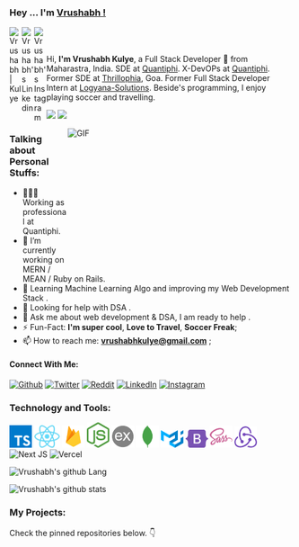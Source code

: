 ### Hey ... I'm [Vrushabh !](https://vrushabh.netlify.app/) 
<a href="https://twitter.com/vru_izac">
  <img align="left" alt="Vrushabh | Kulye " width="22px" src="https://cdn.jsdelivr.net/npm/simple-icons@v3/icons/twitter.svg" />
</a>
<a href="https://www.linkedin.com/in/vrushabh-kulye-31bb91134/">
  <img align="left" alt="Vrushabh's Linkedin" width="22px" src="https://cdn.jsdelivr.net/npm/simple-icons@v3/icons/linkedin.svg" />
</a>

<a href="https://www.instagram.com/vrushabh_kulye/">
  <img align="left" alt="Vrushabh's Instagram" width="22px" src="https://cdn.jsdelivr.net/npm/simple-icons@v3/icons/instagram.svg" />
</a>
<br/><br/>

Hi, <strong>I'm Vrushabh Kulye</strong>, a Full Stack Developer 🚀 from  Maharastra, India. SDE at [Quantiphi](https://quantiphi.com/). X-DevOPs at [Quantiphi](https://quantiphi.com/). Former SDE at [Thrillophia](https://www.thrillophilia.com/), Goa. Former Full Stack Developer Intern at [Logyana-Solutions](https://www.logyana.com/). Beside's programming, I enjoy playing soccer and travelling.

![](https://img.shields.io/github/followers/IzacVrushabh?label=followers&logo=github&style=flat&color=34B7F1) ![](https://komarev.com/ghpvc/?username=IzacVrushabh&label=Profile%20views&color=00c52f&style=flat")

 <img align="right" alt="GIF" width="400px" height="250px" src="https://i.pinimg.com/originals/2a/3c/75/2a3c753492d906b7047bc8eb3e240c29.gif" />

  
### **Talking about Personal Stuffs:**

- 👨🏽‍💻 Working as professional at Quantiphi. 
- 🔭 I’m currently working on MERN / MEAN / Ruby on Rails.
- 🌱 Learning Machine Learning Algo and improving my Web Development Stack .
- 🤔 Looking for help with DSA .
- 💬 Ask me about web development & DSA, I am ready to help .
- ⚡️ Fun-Fact: **I'm super cool**, **Love to Travel**, **Soccer Freak**;
- 📫 How to reach me: **vrushabhkulye@gmail.com** ;
<!-- - 📝[Resume](https://drive.google.com/file/d/1eKI1zrUZF4kRoB2k8ARQ31fU5E2o9tF7/view?usp=sharing) -->

<h4>Connect With Me:</h4>
<p>
<p><a href="https://github.com/IzacVrushabh" target="_blank"><img alt="Github" src="https://img.shields.io/badge/GitHub-%2312100E.svg?&style=for-the-badge&logo=Github&logoColor=white" /></a> <a href="https://twitter.com/vru_izac" target="_blank"><img alt="Twitter" src="https://img.shields.io/badge/twitter-%231DA1F2.svg?&style=for-the-badge&logo=twitter&logoColor=white" /></a> <a href="https://www.reddit.com/user/izac_vrushabh/" target="_blank"><img alt="Reddit" src="https://img.shields.io/badge/reddit-FF4500?style=for-the-badge&logo=reddit&logoColor=white" /></a> <a href="https://www.linkedin.com/in/vrushabh-kulye-31bb91134/" target="_blank"><img alt="LinkedIn" src="https://img.shields.io/badge/linkedin-0077b5?style=for-the-badge&logo=linkedin&logoColor=white" /></a>
  <a href="https://www.instagram.com/vrushabh_kulye/" target="_blank"><img alt="Instagram" src="https://img.shields.io/badge/instagram-E4405F?style=for-the-badge&logo=instagram&logoColor=white" /></a>
</p>

### **Technology and Tools:**  

<img height="40" src="/typescript.svg">   <img height="40" src="/react.png">  <img height="40" src="https://raw.githubusercontent.com/github/explore/80688e429a7d4ef2fca1e82350fe8e3517d3494d/topics/firebase/firebase.png">   <img src="/nodejs.svg" width="40"/>  <img src="/expressjs.png" width="40"/>   <img src="/mongodb.svg" width="40"/>   <img src="/materialui.svg" width="40"/>   <img src="/bootstrap.svg" width="40"/>   <img alt="Sass" height="40" src="https://raw.githubusercontent.com/github/explore/80688e429a7d4ef2fca1e82350fe8e3517d3494d/topics/sass/sass.png" />   <img src="/redux.svg" width="40"/> 
![Next JS](https://img.shields.io/badge/Next-black?style=for-the-badge&logo=next.js&logoColor=white)  ![Vercel](https://img.shields.io/badge/vercel-%23000000.svg?style=for-the-badge&logo=vercel&logoColor=white)

![Vrushabh's github Lang](https://github-readme-stats.vercel.app/api/top-langs?username=IzacVrushabh&show_icons=true&locale=en&layout=compact&theme=radical)
<!-- <img align="left" height=195 src="https://github-readme-stats.vercel.app/api/top-langs?username=IzacVrushabh&show_icons=true&locale=en&layout=compact&theme=radical" alt="most used languages" />
<br/> -->
![Vrushabh's github stats](https://github-readme-stats.vercel.app/api?username=IzacVrushabh&show_icons=true&locale=en&layout=compact&theme=radical)
<!-- <img src="https://i.giphy.com/media/IdyAQJVN2kVPNUrojM/200.webp" width="100"><img src="https://i.giphy.com/media/LMt9638dO8dftAjtco/200.webp" width="100"><img src="https://i.giphy.com/media/KzJkzjggfGN5Py6nkT/200.webp" width="100"> -->

<h3>My Projects:</h3>
<p>
Check the pinned repositories below. 👇
</p>

